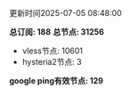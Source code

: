 更新时间2025-07-05 08:48:00

**总订阅: 188**
**总节点: 31256**
- vless节点: 10601
- hysteria2节点: 3

**google ping有效节点: 129**
